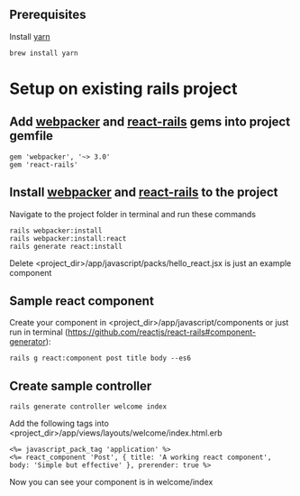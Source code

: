 

## Prerequisites
Install <a href="https://yarnpkg.com/lang/en/docs/install/" target="_blank">yarn</a> 
```
brew install yarn
```

# Setup on existing rails project

## Add <a href="https://github.com/rails/webpacker" target="_blank">webpacker</a> and <a href="https://github.com/reactjs/react-rails" target="_blank">react-rails</a> gems into project gemfile
```
gem 'webpacker', '~> 3.0'
gem 'react-rails'
```

## Install <a href="https://github.com/rails/webpacker" target="_blank">webpacker</a> and <a href="https://github.com/reactjs/react-rails" target="_blank">react-rails</a> to the project
Navigate to the project folder in terminal and run these commands
```
rails webpacker:install
rails webpacker:install:react
rails generate react:install
```
Delete <project_dir>/app/javascript/packs/hello_react.jsx is just an example component


## Sample react component
Create your component in <project_dir>/app/javascript/components or just run in terminal (https://github.com/reactjs/react-rails#component-generator):
```
rails g react:component post title body --es6
```

## Create sample controller
```
rails generate controller welcome index
```
Add the following tags into <project_dir>/app/views/layouts/welcome/index.html.erb
```
<%= javascript_pack_tag 'application' %>
<%= react_component 'Post', { title: 'A working react component', body: 'Simple but effective' }, prerender: true %>
```

Now you can see your component is in welcome/index




